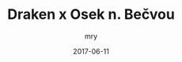 ---
title: Draken x Osek n. Bečvou
group: muzi
contest: "2-liga-b"
date: 2017-06-11
tags: [hazena, draken, osek, muzi, 2-liga]
type: external
link: http://mry.cz/photo/draken/2017_Osek/index.html
author: mry
thumbnail: "/images/content/2017-06-11_draken-x-osek-n-becvou.jpg"
---